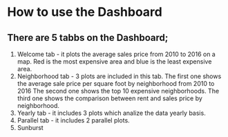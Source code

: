 # How to use the Dashboard

## There are 5 tabbs on the Dashboard;

1. Welcome tab - it plots the average sales price from 2010 to 2016 on a map. 
                 Red is the most expensive area and blue is the least expensive area.
3. Neighborhood tab - 3 plots are included in this tab.
                 The first one shows the average sale price per square foot by neighborhood from 2010 to 2016
                 The second one shows the top 10 expensive neighborhoods.
                 The third one shows the comparison between rent and sales price by neighborhood.
5. Yearly tab - it includes 3 plots which analize the data yearly basis.
6. Parallel tab - it includes 2 parallel plots.
7. Sunburst 








